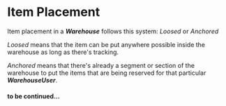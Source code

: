 # Item Placement

Item placement in a ___Warehouse___ follows this system: _Loosed_ or _Anchored_

_Loosed_ means that the item can be put anywhere possible inside the warehouse as long as there's tracking.

_Anchored_ means that there's already a segment or section of the warehouse to put the items that are being reserved for that particular ___WarehouseUser___.

#### to be continued...